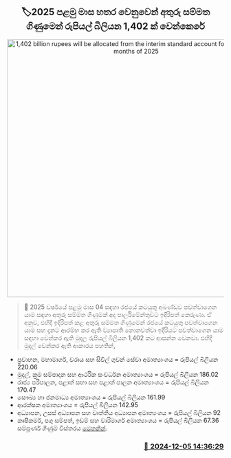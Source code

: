 <p align='center'><b><h2 align='center' title='1,402 billion rupees will be allocated from the interim standard account for the first four months of 2025'>🏷2025 පළමු මාස හතර වෙනුවෙන් අතුරු සම්මත ගිණුමෙන් රුපියල් බිලියන 1,402 ක් වෙන්කෙරේ</h2></b></p>
<p align='center'><img src='https://helakuru.sgp1.cdn.digitaloceanspaces.com/esana/images/lib/parliment-update-new-thumb[1].jpg' width='600' alt='1,402 billion rupees will be allocated from the interim standard account for the first four months of 2025'></p>

>📝 2025 වර්ෂයේ පළමු මාස 04 සඳහා රජයේ කටයුතු අඛණ්ඩව පවත්වා‍ගෙන යාම සඳහා අතුරු සම්මත ගිණුමක් අද පාර්ලිමේන්තුවට ඉදිරිපත් කෙරුණා.
ඒ අනුව, එහිදී ඉදිරිපත් කළ අතුරු සම්මත ගිණුමෙන් රජයේ කටයුතු පවත්වාගෙන යාම සහ දැනට ආරම්භ කර ඇති ව්‍යාපෘති නොනවත්වා ඉදිරියට පවත්වාගෙන යාම සඳහා වෙන්කර ඇති මුදල රුපියල් බිලියන 1,402 කට ආසන්න වෙනවා.
එහිදී මුදල් වෙන්කර ඇති ආකාරය පහතින්,
- ප්‍රවාහන, මහාමාර්ග, වරාය සහ සිවිල් ගුවන් සේවා අමාත්‍යාංශය = රුපියල් බිලියන 220.06
- මුදල්, ක්‍රම සම්පාදන සහ ආර්ථික සංවර්ධන අමාත්‍යාංශය = රුපියල් බිලියන 186.02
- රාජ්‍ය පරිපාලන, පළාත් සභා සහ පළාත් පාලන අමාත්‍යාංශය = රුපියල් බිලියන 170.47
- සෞඛ්‍ය හා ජනමාධ්‍ය අමාත්‍යාංශය = රුපියල් බිලියන 161.99
- ආරක්ෂක අමාත්‍යාංශය = රුපියල් බිලියන 142.95
- අධ්‍යාපන, උසස් අධ්‍යාපන සහ වෘත්තීය අධ්‍යාපන අමාත්‍යංශය = රුපියල් බිලියන 92
- කෘෂිකර්ම, පශු සම්පත්, ඉඩම් සහ වාරිමාර්ග අමාත්‍යාංශය = රුපියල් බිලියන 67.36
 
සම්පූර්ණ ගිණුම් විස්තරය <a href='https://www.scribd.com/document/800970938/1733334762024051#from_embed'>මෙතනින්</a>.


<h3 align='right'><a href='https://www.helakuru.lk/esana/p/105684/'>📅 2024-12-05 14:36:29</a></h3>

